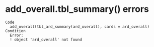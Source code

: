 # add_overall.tbl_summary() errors

    Code
      add_overall(tbl_ard_summary(ard_overall), cards = ard_overall)
    Condition
      Error:
      ! object 'ard_overall' not found

